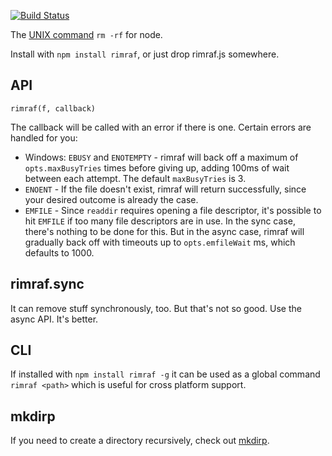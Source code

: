 [![Build Status](https://travis-ci.org/isaacs/rimraf.svg?branch=master)](https://travis-ci.org/isaacs/rimraf)

The [UNIX command](http://en.wikipedia.org/wiki/Rm_(Unix)) `rm -rf` for node.  

Install with `npm install rimraf`, or just drop rimraf.js somewhere.

## API

`rimraf(f, callback)`

The callback will be called with an error if there is one.  Certain
errors are handled for you:

* Windows: `EBUSY` and `ENOTEMPTY` - rimraf will back off a maximum of
  `opts.maxBusyTries` times before giving up, adding 100ms of wait
  between each attempt.  The default `maxBusyTries` is 3.
* `ENOENT` - If the file doesn't exist, rimraf will return
  successfully, since your desired outcome is already the case.
* `EMFILE` - Since `readdir` requires opening a file descriptor, it's
  possible to hit `EMFILE` if too many file descriptors are in use.
  In the sync case, there's nothing to be done for this.  But in the
  async case, rimraf will gradually back off with timeouts up to
  `opts.emfileWait` ms, which defaults to 1000.

## rimraf.sync

It can remove stuff synchronously, too.  But that's not so good.  Use
the async API.  It's better.

## CLI

If installed with `npm install rimraf -g` it can be used as a global
command `rimraf <path>` which is useful for cross platform support.

## mkdirp

If you need to create a directory recursively, check out
[mkdirp](https://github.com/substack/node-mkdirp).
